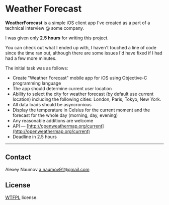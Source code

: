 # Weather Forecast

__WeatherForecast__ is a simple iOS client app I've created as a part of a technical interview @ some company.

I was given only __2.5 hours__ for writing this project.

You can check out what I ended up with, I haven't touched a line of code since the time ran out, although there are some issues I'd have fixed if I had had a few more minutes.

The initial task was as follows:

- Create "Weather Forecast" mobile app for iOS using Objective-C programming language
- The app should determine current user location
- Ability to select the city for weather forecast (by default use current location) including the following cities: London, Paris, Tokyo, New York.
- All data loads should be asyncronious
- Display the temperature in Celsius for the current moment and the forecast for the whole day (morning, day, evening)
- Any reasonable additions are welcome
- API — [http://openweathermap.org/current](http://openweathermap.org/current)
- Deadline in 2.5 hours

---
## Contact

Alexey Naumov
[a.naumov91@gmail.com](mailto:a.naumov91@gmail.com)

## License

[WTFPL](http://www.wtfpl.net/) license.